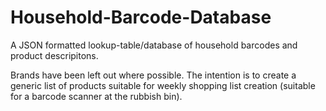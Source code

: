 # Household-Barcode-Database
A JSON formatted lookup-table/database of household barcodes and product descripitons.

Brands have been left out where possible.
The intention is to create a generic list of products suitable for weekly shopping list creation (suitable for a barcode scanner at the rubbish bin).

